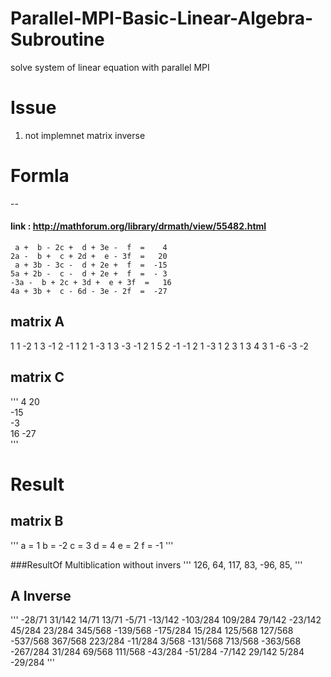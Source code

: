 # Parallel-MPI-Basic-Linear-Algebra-Subroutine
solve system of linear equation with parallel MPI



# Issue
 1. not implemnet matrix inverse 


# Formla
   --

#### link : http://mathforum.org/library/drmath/view/55482.html

     
     a +  b - 2c +  d + 3e -  f  =    4
    2a -  b +  c + 2d +  e - 3f  =   20
     a + 3b - 3c -  d + 2e +  f  =  -15
    5a + 2b -  c -  d + 2e +  f  =  - 3
    -3a -  b + 2c + 3d +  e + 3f  =   16
    4a + 3b +  c - 6d - 3e - 2f  =  -27
    
    
## matrix A
1 1 -2 1 3 -1
2 -1 1 2 1 -3
1 3 -3 -1 2 1
5 2 -1 -1 2 1
-3 1 2 3 1 3
4 3 1 -6 -3 -2

## matrix C

'''
 4 
 20  
 -15  
 -3  
 16 
 -27  
'''

# Result
## matrix B

'''
a =  1
b = -2
c =  3
d =  4
e =  2
f = -1
''' 


###ResultOf Multiblication without invers
'''
126, 
64, 
117, 
83, 
-96, 
85, 
'''

## A Inverse
'''
-28/71	31/142	14/71	13/71	-5/71	-13/142
-103/284	109/284	79/142	-23/142	45/284	23/284
345/568	-139/568	-175/284	15/284	125/568	127/568
-537/568	367/568	223/284	-11/284	3/568	-131/568
713/568	-363/568	-267/284	31/284	69/568	111/568
-43/284	-51/284	-7/142	29/142	5/284	-29/284
'''



